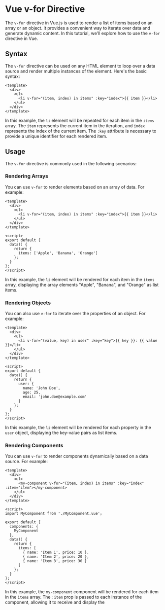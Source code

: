 # Vue v-for Directive

The `v-for` directive in Vue.js is used to render a list of items based on an array or an object. It provides a convenient way to iterate over data and generate dynamic content. In this tutorial, we'll explore how to use the `v-for` directive in Vue.

## Syntax

The `v-for` directive can be used on any HTML element to loop over a data source and render multiple instances of the element. Here's the basic syntax:
```vue
<template>
  <div>
    <ul>
      <li v-for="(item, index) in items" :key="index">{{ item }}</li>
    </ul>
  </div>
</template>
```

In this example, the `li` element will be repeated for each item in the `items` array. The `item` represents the current item in the iteration, and `index` represents the index of the current item. The `:key` attribute is necessary to provide a unique identifier for each rendered item.

## Usage

The `v-for` directive is commonly used in the following scenarios:

### Rendering Arrays

You can use `v-for` to render elements based on an array of data. For example:
```vue
<template>
  <div>
    <ul>
      <li v-for="(item, index) in items" :key="index">{{ item }}</li>
    </ul>
  </div>
</template>

<script>
export default {
  data() {
    return {
      items: ['Apple', 'Banana', 'Orange']
    };
  }
};
</script>
```

In this example, the `li` element will be rendered for each item in the `items` array, displaying the array elements "Apple", "Banana", and "Orange" as list items.

### Rendering Objects

You can also use `v-for` to iterate over the properties of an object. For example:
```vue
<template>
  <div>
    <ul>
      <li v-for="(value, key) in user" :key="key">{{ key }}: {{ value }}</li>
    </ul>
  </div>
</template>

<script>
export default {
  data() {
    return {
      user: {
        name: 'John Doe',
        age: 25,
        email: 'john.doe@example.com'
      }
    };
  }
};
</script>
```

In this example, the `li` element will be rendered for each property in the `user` object, displaying the key-value pairs as list items.

### Rendering Components

You can use `v-for` to render components dynamically based on a data source. For example:
```vue
<template>
  <div>
    <ul>
      <my-component v-for="(item, index) in items" :key="index" :item="item"></my-component>
    </ul>
  </div>
</template>

<script>
import MyComponent from './MyComponent.vue';

export default {
  components: {
    MyComponent
  },
  data() {
    return {
      items: [
        { name: 'Item 1', price: 10 },
        { name: 'Item 2', price: 20 },
        { name: 'Item 3', price: 30 }
      ]
    };
  }
};
</script>
```

In this example, the `my-component` component will be rendered for each item in the `items` array. The `:item` prop is passed to each instance of the component, allowing it to receive and display the
